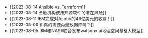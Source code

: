 - [[2023-08-14 Ansible vs. Terraform]]
- [[2023-08-14 金融机构使用开源软件的潜在风险]]
- [[2023-08-11 IBM完成对Apptio的46亿美元的收购！]]
- [[2023-08-09 你真的需要向量数据库吗？]]
- [[2023-08-05 IBM和NASA联合发布watsonx.ai地理空间基础大模型]]